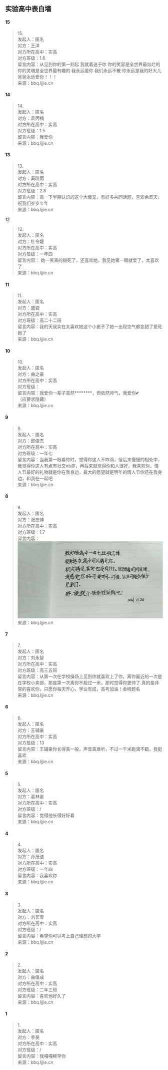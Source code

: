 ## 实验高中表白墙

#### 15
> 15.<br>
> 发起人：匿名<br>
>对方：王洋<br>
>对方所在高中：实高<br>
>对方班级：1.6<br>
>留言内容：从见到你的第一刻起 我就着迷于你 你的笑容是全世界最灿烂的 你的灵魂是全世界最有趣的 我永远爱你 我们永远不散 你永远是我的好大儿 爸爸永远爱你！！！<br>
>来源：bbq.ljjie.cn

#### 14
> 14.<br>
> 发起人：匿名<br>
>对方：袁丙楠<br>
>对方所在高中：实高<br>
>对方班级：1.5<br>
>留言内容：我爱你<br>
>来源：bbq.ljjie.cn

#### 13
> 13.<br>
> 发起人：匿名<br>
>对方：奚晓雨<br>
>对方所在高中：实高<br>
>对方班级：2.8<br>
>留言内容：高一下学期认识的这个大傻叉，有好多共同话题，喜欢余景天，祝我们岁岁年年<br>
>来源：bbq.ljjie.cn

12
> 12.<br>
> 发起人：匿名<br>
>对方：杜令媛<br>
>对方所在高中：实高<br>
>对方班级：一年四<br>
>留言内容：
她一笑真的甜死了，还喜欢她，我见她第一眼就爱了，太喜欢了<br>
>来源：bbq.ljjie.cn


#### 11
> 11.<br>
> 发起人：匿名<br>
>对方：盛岩<br>
>对方所在高中：实高<br>
>对方班级：高二十二班<br>
>留言内容：我的天我实在太喜欢她这个小崽子了她一出现空气都变甜了爱死她了<br>
>来源：bbq.ljjie.cn

#### 10
> 10.<br>
> 发起人：匿名<br>
>对方：曲之豪<br>
>对方所在高中：实高<br>
>对方班级：<br>
>留言内容：我爱你一辈子虽然********，但依然帅气，我爱你💕<br>
>（应要求隐藏）<br>
>来源：bbq.ljjie.cn

#### 9
> 9.<br>
> 发起人：匿名<br>
>对方：郎俊杰<br>
>对方所在高中：实高<br>
>对方班级：一年七<br>
>留言内容：当我第一眼看你时，觉得你这人不咋滴，但后来慢慢的相处中，我觉得你这人有点有社交nb症，再后来就觉得你和人很好，我喜欢你，情人节最好的礼物就是你在我身边，最大的愿望就是明年的情人节你还在我身边，和我在一起吧<br>
>来源：bbq.ljjie.cn

#### 8
> 8.<br>
> 发起人：匿名<br>
>对方：张志博<br>
>对方所在高中：实高<br>
>对方班级：1.7<br>
>留言内容：![](images/1.jpg)<br>
>来源：bbq.ljjie.cn



#### 7
> 7.<br>
> 发起人：匿名<br>
>对方：刘永智<br>
>对方所在高中：实高<br>
>对方班级：高三五班<br>
>留言内容：从第一次在学校操场上见到你就喜欢上了你，离你最近的一次是在学校小卖部，那是第一次离你不超过一米，那时觉得你更帅了.真的是非常的喜欢你，只愿你每天开心，学业有成，高考加油！金榜题名<br>
>来源：bbq.ljjie.cn

#### 6
> 6.<br>
> 发起人：匿名<br>
>对方：王辅豪<br>
>对方所在高中：实高<br>
>对方班级：13<br>
>留言内容：王辅豪你长得真一般，声音真难听，不过一千米跑滴不戳，我挺喜欢<br>
>来源：bbq.ljjie.cn

#### 5
> 5.<br>
> 发起人：匿名<br>
>对方：葛林豪<br>
>对方所在高中：实高<br>
>对方班级：/<br>
>留言内容：觉得他长得好好看<br>
>来源：bbq.ljjie.cn

#### 4
> 4.<br>
> 发起人：匿名<br>
>对方：孙茂洁<br>
>对方所在高中：实高<br>
>对方班级：一年四<br>
>留言内容：我喜欢你<br>
>来源：bbq.ljjie.cn

#### 3
> 3.<br>
> 发起人：匿名<br>
>对方：刘艺雪<br>
>对方所在高中：实高<br>
>对方班级：/<br>
>留言内容：希望你可以考上自己理想的大学<br>
>来源：bbq.ljjie.cn

#### 2
> 2.<br>
> 发起人：匿名<br>
>对方：曲值成<br>
>对方所在高中：实高<br>
>对方班级：二年三班<br>
>留言内容：喜欢他好久了<br>
>来源：bbq.ljjie.cn

#### 1
> 1.<br>
> 发起人：匿名<br>
>对方：李昊<br>
>对方所在高中：实高<br>
>对方班级：/<br>
>留言内容：我嘎嘎稀罕你<br>
>来源：bbq.ljjie.cn
